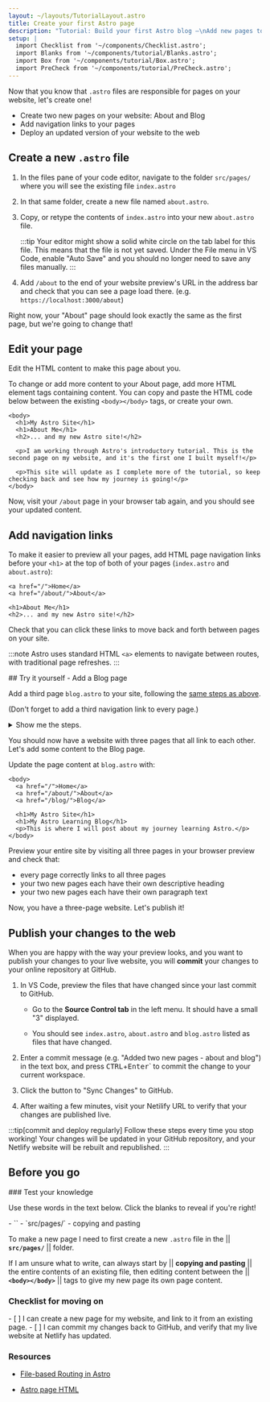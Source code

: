 ```yaml
---
layout: ~/layouts/TutorialLayout.astro
title: Create your first Astro page
description: "Tutorial: Build your first Astro blog —\nAdd new pages to your site with navigation links between them"
setup: |
  import Checklist from '~/components/Checklist.astro';
  import Blanks from '~/components/tutorial/Blanks.astro';
  import Box from '~/components/tutorial/Box.astro';
  import PreCheck from '~/components/tutorial/PreCheck.astro';
---
```

Now that you know that `.astro` files are responsible for pages on your website, let's create one!

<PreCheck>

  - Create two new pages on your website: About and Blog
  - Add navigation links to your pages
  - Deploy an updated version of your website to the web
</PreCheck>

## Create a new `.astro` file

1. In the files pane of your code editor, navigate to the folder `src/pages/` where you will see the existing file `index.astro`

2. In that same folder, create a new file named `about.astro`.

3. Copy, or retype the contents of `index.astro` into your new `about.astro` file.

    :::tip
    Your editor might show a solid white circle on the tab label for this file. This means that the file is not yet saved. Under the File menu in VS Code, enable "Auto Save" and you should no longer need to save any files manually.
    :::

4. Add `/about` to the end of your website preview's URL in the address bar and check that you can see a page load there. (e.g. `https://localhost:3000/about`)

Right now, your "About" page should look exactly the same as the first page, but we're going to change that!

## Edit your page

Edit the HTML content to make this page about you.

To change or add more content to your About page, add more HTML element tags containing content. You can copy and paste the HTML code below between the existing `<body></body>` tags, or create your own.

```astro title="src/pages/about.astro" ins={3-8} del={2}
<body>
  <h1>My Astro Site</h1>
  <h1>About Me</h1>
  <h2>... and my new Astro site!</h2>

  <p>I am working through Astro's introductory tutorial. This is the second page on my website, and it's the first one I built myself!</p>

  <p>This site will update as I complete more of the tutorial, so keep checking back and see how my journey is going!</p>
</body>
```

Now, visit your `/about` page in your browser tab again, and you should see your updated content.

## Add navigation links

To make it easier to preview all your pages, add HTML page navigation links before your `<h1>` at the top of both of your pages (`index.astro` and `about.astro`):

```astro title="src/pages/about.astro" ins={1-2}
<a href="/">Home</a>
<a href="/about/">About</a>

<h1>About Me</h1>
<h2>... and my new Astro site!</h2>
```

Check that you can click these links to move back and forth between pages on your site.

:::note
Astro uses standard HTML `<a>` elements to navigate between routes, with traditional page refreshes.
:::

<Box icon="puzzle-piece">
## Try it yourself - Add a Blog page

Add a third page `blog.astro` to your site, following the [same steps as above](#create-a-new-astro-file).

(Don't forget to add a third navigation link to every page.)

<details>
<summary>Show me the steps.</summary>
1. Create a new file at `src/pages/blog.astro`.
2. Copy the entire contents of `index.astro` and paste them into `blog.astro`.
3. [Add a third navigation link](#add-navigation-links) to the top of every page:

```astro title="src/pages/index.astro" ins={4}
<body>
  <a href="/">Home</a>
  <a href="/about/">About</a>
  <a href="/blog/">Blog</a>

  <h1>My Astro Site</h1>
</body>
```
</details>
</Box>

You should now have a website with three pages that all link to each other. Let's add some content to the Blog page.

Update the page content at `blog.astro` with:
```astro astro title="src/pages/blog.astro" ins={7-8} del={6}
<body>
  <a href="/">Home</a>
  <a href="/about/">About</a>
  <a href="/blog/">Blog</a>

  <h1>My Astro Site</h1>
  <h1>My Astro Learning Blog</h1>
  <p>This is where I will post about my journey learning Astro.</p>
</body>
```

Preview your entire site by visiting all three pages in your browser preview and check that:
- every page correctly links to all three pages
- your two new pages each have their own descriptive heading 
- your two new pages each have their own paragraph text

Now, you have a three-page website. Let's publish it!

## Publish your changes to the web
When you are happy with the way your preview looks, and you want to publish your changes to your live website, you will **commit** your changes to your online repository at GitHub. 

1. In VS Code, preview the files that have changed since your last commit to GitHub. 

    - Go to the **Source Control tab** in the left menu. It should have a small "3" displayed.

    - You should see `index.astro`, `about.astro` and `blog.astro` listed as files that have changed.

2. Enter a commit message (e.g. "Added two new pages - about and blog") in the text box, and press <kbd>CTRL</kbd>+<kbd>Enter</kbd>` to commit the change to your current workspace.

3. Click the button to "Sync Changes" to GitHub.

4. After waiting a few minutes, visit your Netilify URL to verify that your changes are published live.

:::tip[commit and deploy regularly]
Follow these steps every time you stop working! Your changes will be updated in your GitHub repository, and your Netlify website will be rebuilt and republished.
:::

## Before you go

<Box icon="question-mark">
### Test your knowledge

Use these words in the text below. Click the blanks to reveal if you're right!

<Blanks>
- `<body></body>`
- `src/pages/`
- copying and pasting
</Blanks>

To make a new page I need to first create a new `.astro` file in the || **`src/pages/`** || folder. 

If I am unsure what to write, can always start by || **copying and pasting** || the entire contents of an existing file, then editing content between the || **`<body></body>`** || tags to give my new page its own page content.
</Box>
<Box icon="check-list">
### Checklist for moving on

<Checklist>
- [ ] I can create a new page for my website, and link to it from an existing page.
- [ ] I can commit my changes back to GitHub, and verify that my live website at Netlify has updated.
</Checklist>
</Box>

### Resources

- [File-based Routing in Astro](/en/core-concepts/astro-pages/#file-based-routing)

- [Astro page HTML](/en/core-concepts/astro-pages/#astro-pages)
